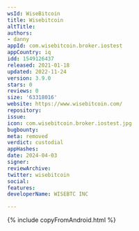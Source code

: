 ```yaml
---
wsId: WiseBitcoin
title: Wisebitcoin
altTitle: 
authors:
- danny
appId: com.wisebitcoin.broker.iostest
appCountry: iq
idd: 1549126437
released: 2021-01-18
updated: 2022-11-24
version: 3.9.0
stars: 0
reviews: 0
size: '63318016'
website: https://www.wisebitcoin.com/
repository: 
issue: 
icon: com.wisebitcoin.broker.iostest.jpg
bugbounty: 
meta: removed
verdict: custodial
appHashes: 
date: 2024-04-03
signer: 
reviewArchive: 
twitter: wisebitcoin
social: 
features: 
developerName: WISEBTC INC

---
```


{% include copyFromAndroid.html %}

